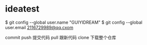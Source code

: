 # ideatest
$ git config --global user.name "GUIYIDREAM"
$ git config --global user.email 2116729989@qq.cxom

commit push 提交代码
pull  跟新代码
clone 下载整个仓库

